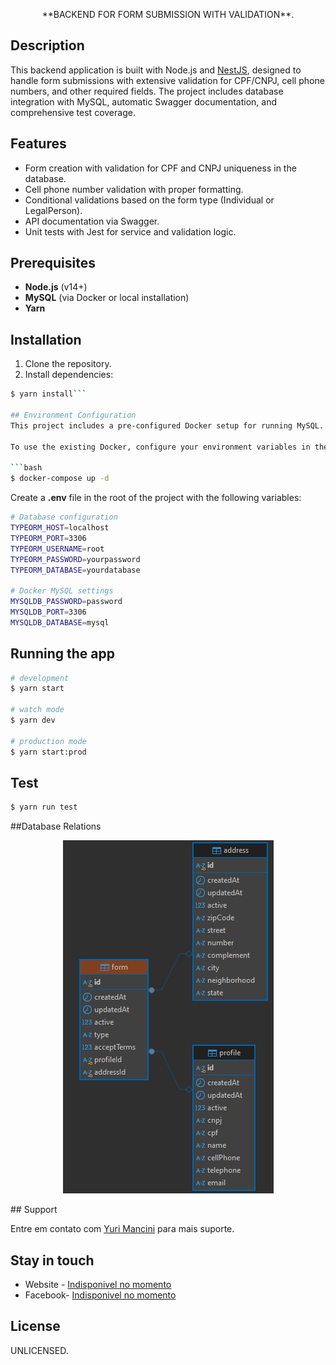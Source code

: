 <p align="center">**BACKEND FOR FORM SUBMISSION WITH VALIDATION**.</p>

## Description

This backend application is built with Node.js and [NestJS](https://github.com/nestjs/nest), designed to handle form submissions with extensive validation for CPF/CNPJ, cell phone numbers, and other required fields. The project includes database integration with MySQL, automatic Swagger documentation, and comprehensive test coverage.

## Features

- Form creation with validation for CPF and CNPJ uniqueness in the database.
- Cell phone number validation with proper formatting.
- Conditional validations based on the form type (Individual or LegalPerson).
- API documentation via Swagger.
- Unit tests with Jest for service and validation logic.

## Prerequisites

- **Node.js** (v14+)
- **MySQL** (via Docker or local installation)
- **Yarn**

## Installation

1. Clone the repository.
2. Install dependencies:

```bash
$ yarn install```

## Environment Configuration
This project includes a pre-configured Docker setup for running MySQL. If you wish to customize the MySQL configuration, you can modify the docker-compose.yml file.

To use the existing Docker, configure your environment variables in the .env file and run the following command:

```bash
$ docker-compose up -d
```
Create a **.env** file in the root of the project with the following variables:
```bash
# Database configuration
TYPEORM_HOST=localhost
TYPEORM_PORT=3306
TYPEORM_USERNAME=root
TYPEORM_PASSWORD=yourpassword
TYPEORM_DATABASE=yourdatabase

# Docker MySQL settings
MYSQLDB_PASSWORD=password
MYSQLDB_PORT=3306
MYSQLDB_DATABASE=mysql
```

## Running the app

```bash
# development
$ yarn start

# watch mode
$ yarn dev

# production mode
$ yarn start:prod
```

## Test

```bash
$ yarn run test
```
##Database Relations
<p align="center">
<img src="src/images/diagramForm.png">
</p>
## Support

Entre em contato com [Yuri Mancini](https://github.com/YMdv) para mais suporte.

## Stay in touch

- Website - [Indisponivel no momento](https://github.com/YMdv)
- Facebook- [Indisponivel no momento](https://github.com/YMdv)

## License

UNLICENSED.